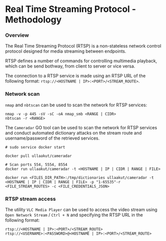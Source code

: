 # Real Time Streaming Protocol - Methodology

### Overview

The Real Time Streaming Protocol (RTSP) is a non-stateless network control
protocol designed for media streaming between endpoints.

RTSP defines a number of commands for controlling multimedia playback, which can
be send bothway, from client to server or vice versa.

The connection to a RTSP service is made using an RTSP URL of the following
format: `rtsp://<HOSTNAME | IP>:<PORT>/<STREAM_ROUTE>`.

### Network scan

`nmap` and `nbtscan` can be used to scan the network for RTSP services:

```
nmap -v -p 445 -sV -sC -oA nmap_smb <RANGE | CIDR>
nbtscan -r <RANGE>
```

The `Cameradar` GO tool can be used to scan the network for RTSP services and
conduct automated dictionary attacks on the stream route and username/password
of the retrieved services.  

```
# sudo service docker start

docker pull ullaakut/cameradar

# Scan ports 554, 5554, 8554
docker run ullaakut/cameradar -t <HOSTNAME | IP | CIDR | RANGE | FILE>

docker run <FILES_DIR_PATH>:/tmp/dictionaries ullaakut/cameradar -t <HOSTNAME | IP | CIDR | RANGE | FILE> -p "1-65535"-r <FILE_STREAM_ROUTES> -c <FILE_CREDENTIALS_JSON>
```

### RTSP stream access

The utility `VLC Media Player` can be used to access the video stream using
`Open Network Stream` / `Ctrl + N` and specifying the RTSP URL in the following
format:

```
rtsp://<HOSTNAME | IP>:<PORT>/<STREAM_ROUTE>
rtsp://<USERNAME>:<PASSWORD>@<HOSTNAME | IP>:<PORT>/<STREAM_ROUTE>
```
